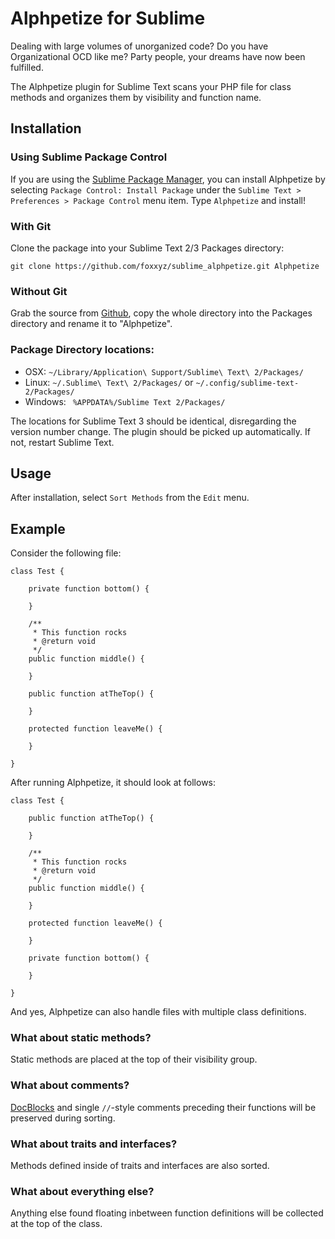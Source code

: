 Alphpetize for Sublime
======================

Dealing with large volumes of unorganized code? Do you have Organizational OCD like me? Party people, your dreams have now been fulfilled.

The Alphpetize plugin for Sublime Text scans your PHP file for class methods and organizes them by visibility and function name.

Installation
------------

### Using Sublime Package Control

If you are using the [Sublime Package Manager](http://wbond.net/sublime_packages/package_control), you can install Alphpetize by selecting `Package Control: Install Package` under the `Sublime Text > Preferences > Package Control` menu item. Type `Alphpetize` and install!

### With Git

Clone the package into your Sublime Text 2/3 Packages directory:

	git clone https://github.com/foxxyz/sublime_alphpetize.git Alphpetize
	
### Without Git

Grab the source from [Github](http://github.com/foxxyz/sublime_alphpetize), copy the whole directory into the Packages directory and rename it to "Alphpetize".

### Package Directory locations:

* OSX: `~/Library/Application\ Support/Sublime\ Text\ 2/Packages/`
* Linux: `~/.Sublime\ Text\ 2/Packages/` or `~/.config/sublime-text-2/Packages/`
* Windows: ` %APPDATA%/Sublime Text 2/Packages/` 

The locations for Sublime Text 3 should be identical, disregarding the version number change. The plugin should be picked up automatically. If not, restart Sublime Text.

Usage
-----

After installation, select `Sort Methods` from the `Edit` menu.

Example
-------

Consider the following file:

	class Test {
	
		private function bottom() {
		
		}
		
		/**
		 * This function rocks
		 * @return void
		 */
		public function middle() {

		}
		
		public function atTheTop() {
		
		}
		
		protected function leaveMe() {
		
		}
		
	}
	
After running Alphpetize, it should look at follows:

	class Test {
	
		public function atTheTop() {
		
		}
	
		/**
		 * This function rocks
		 * @return void
		 */
		public function middle() {

		}
		
		protected function leaveMe() {
		
		}
		
		private function bottom() {
		
		}
		
	}
	
And yes, Alphpetize can also handle files with multiple class definitions.

### What about static methods?

Static methods are placed at the top of their visibility group.

### What about comments?

[DocBlocks](http://en.wikipedia.org/wiki/PHPDoc) and single `//`-style comments preceding their functions will be preserved during sorting.

### What about traits and interfaces?

Methods defined inside of traits and interfaces are also sorted.

### What about everything else?

Anything else found floating inbetween function definitions will be collected at the top of the class.
